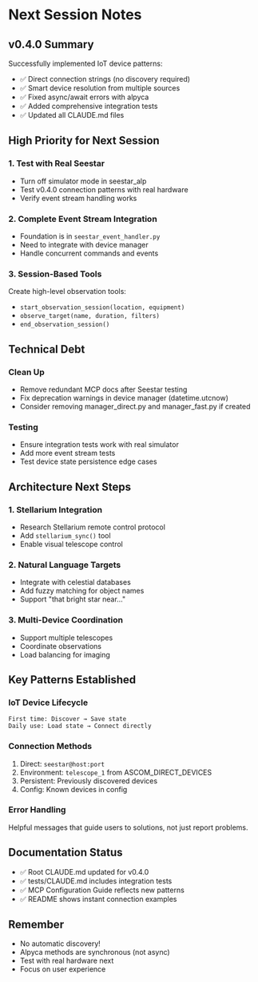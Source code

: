 # Next Session Notes

## v0.4.0 Summary
Successfully implemented IoT device patterns:
- ✅ Direct connection strings (no discovery required)
- ✅ Smart device resolution from multiple sources
- ✅ Fixed async/await errors with alpyca
- ✅ Added comprehensive integration tests
- ✅ Updated all CLAUDE.md files

## High Priority for Next Session

### 1. Test with Real Seestar
- Turn off simulator mode in seestar_alp
- Test v0.4.0 connection patterns with real hardware
- Verify event stream handling works

### 2. Complete Event Stream Integration
- Foundation is in `seestar_event_handler.py`
- Need to integrate with device manager
- Handle concurrent commands and events

### 3. Session-Based Tools
Create high-level observation tools:
- `start_observation_session(location, equipment)`
- `observe_target(name, duration, filters)`
- `end_observation_session()`

## Technical Debt

### Clean Up
- Remove redundant MCP docs after Seestar testing
- Fix deprecation warnings in device manager (datetime.utcnow)
- Consider removing manager_direct.py and manager_fast.py if created

### Testing
- Ensure integration tests work with real simulator
- Add more event stream tests
- Test device state persistence edge cases

## Architecture Next Steps

### 1. Stellarium Integration
- Research Stellarium remote control protocol
- Add `stellarium_sync()` tool
- Enable visual telescope control

### 2. Natural Language Targets
- Integrate with celestial databases
- Add fuzzy matching for object names
- Support "that bright star near..."

### 3. Multi-Device Coordination
- Support multiple telescopes
- Coordinate observations
- Load balancing for imaging

## Key Patterns Established

### IoT Device Lifecycle
```
First time: Discover → Save state
Daily use: Load state → Connect directly
```

### Connection Methods
1. Direct: `seestar@host:port`
2. Environment: `telescope_1` from ASCOM_DIRECT_DEVICES
3. Persistent: Previously discovered devices
4. Config: Known devices in config

### Error Handling
Helpful messages that guide users to solutions, not just report problems.

## Documentation Status
- ✅ Root CLAUDE.md updated for v0.4.0
- ✅ tests/CLAUDE.md includes integration tests
- ✅ MCP Configuration Guide reflects new patterns
- ✅ README shows instant connection examples

## Remember
- No automatic discovery!
- Alpyca methods are synchronous (not async)
- Test with real hardware next
- Focus on user experience